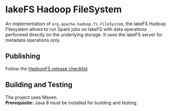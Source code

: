 # lakeFS Hadoop FileSystem

An implementation of `org.apache.hadoop.fs.FileSystem`, the lakeFS Hadoop Filesystem allows to run Spark jobs on lakeFS with data operations performed directly on the underlying storage.
It uses the lakeFS server for metadata operations only.

## Publishing

Follow the [HadoopFS release checklist](https://github.com/treeverse/dev/blob/main/pages/lakefs-clients-release.md#lakefs-hadoop-filesystem)

## Building and Testing

The project uses Maven.  
**Prerequisite:** Java 8 must be installed for building and testing.
